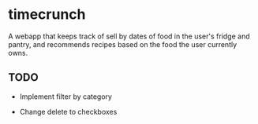 # timecrunch

A webapp that keeps track of sell by dates of food in the user's fridge and pantry, and recommends recipes based on the food the user currently owns.

## TODO

* Implement filter by category

* Change delete to checkboxes